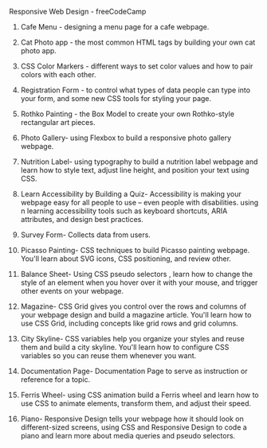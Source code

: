 Responsive Web Design - freeCodeCamp

1. Cafe Menu - designing a menu page for a cafe webpage.

2. Cat Photo app -  the most common HTML tags by building your own cat photo app.

3. CSS Color Markers - different ways to set color values and how to pair colors with each other.

4. Registration Form - to control what types of data people can type into your form, and some new CSS tools for styling your page.

5. Rothko Painting - the Box Model to create your own Rothko-style rectangular art pieces.

6. Photo Gallery- using Flexbox to build a responsive photo gallery webpage.

7. Nutrition Label-  using typography to build a nutrition label webpage and learn how to style text, adjust line height, and position your text using CSS.

8. Learn Accessibility by Building a Quiz- Accessibility is making your webpage easy for all people to use – even people with disabilities.
using n learning accessibility tools such as keyboard shortcuts, ARIA attributes, and design best practices.

9. Survey Form- Collects data from users.

 10. Picasso Painting-  CSS techniques to build Picasso painting webpage. You'll learn about SVG icons, CSS positioning, and review other.

 11. Balance Sheet- Using  CSS pseudo selectors , learn how to change the style of an element when you hover over it with your mouse, and trigger other events on your webpage.

 12. Magazine- CSS Grid gives you control over the rows and columns of your webpage design and build a magazine article. You'll learn how to use CSS Grid, including concepts like grid rows and grid columns. 

 13. City Skyline- CSS variables help you organize your styles and reuse them and build a city skyline. You'll learn how to configure CSS variables so you can reuse them whenever you want.

 14. Documentation Page- Documentation Page to serve as instruction or reference for a topic.

 15. Ferris Wheel- using CSS animation build a Ferris wheel and learn how to use CSS to animate elements, transform them, and adjust their speed.

 16. Piano- Responsive Design tells your webpage how it should look on different-sized screens, using CSS and Responsive Design to code a piano and learn more about media queries and pseudo selectors.